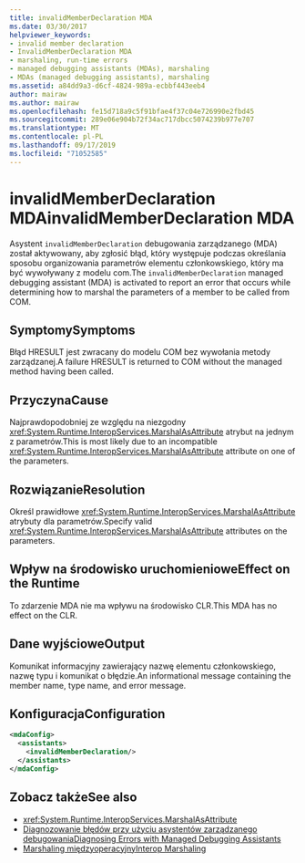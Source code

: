 ```yaml
---
title: invalidMemberDeclaration MDA
ms.date: 03/30/2017
helpviewer_keywords:
- invalid member declaration
- InvalidMemberDeclaration MDA
- marshaling, run-time errors
- managed debugging assistants (MDAs), marshaling
- MDAs (managed debugging assistants), marshaling
ms.assetid: a84dd9a3-d6cf-4824-989a-ecbbf443eeb4
author: mairaw
ms.author: mairaw
ms.openlocfilehash: fe15d718a9c5f91bfae4f37c04e726990e2fbd45
ms.sourcegitcommit: 289e06e904b72f34ac717dbcc5074239b977e707
ms.translationtype: MT
ms.contentlocale: pl-PL
ms.lasthandoff: 09/17/2019
ms.locfileid: "71052585"
---
```

# <a name="invalidmemberdeclaration-mda"></a><span data-ttu-id="37370-102">invalidMemberDeclaration MDA</span><span class="sxs-lookup"><span data-stu-id="37370-102">invalidMemberDeclaration MDA</span></span>
<span data-ttu-id="37370-103">Asystent `invalidMemberDeclaration` debugowania zarządzanego (MDA) został aktywowany, aby zgłosić błąd, który występuje podczas określania sposobu organizowania parametrów elementu członkowskiego, który ma być wywoływany z modelu com.</span><span class="sxs-lookup"><span data-stu-id="37370-103">The `invalidMemberDeclaration` managed debugging assistant (MDA) is activated to report an error that occurs while determining how to marshal the parameters of a member to be called from COM.</span></span>  
  
## <a name="symptoms"></a><span data-ttu-id="37370-104">Symptomy</span><span class="sxs-lookup"><span data-stu-id="37370-104">Symptoms</span></span>  
 <span data-ttu-id="37370-105">Błąd HRESULT jest zwracany do modelu COM bez wywołania metody zarządzanej.</span><span class="sxs-lookup"><span data-stu-id="37370-105">A failure HRESULT is returned to COM without the managed method having been called.</span></span>  
  
## <a name="cause"></a><span data-ttu-id="37370-106">Przyczyna</span><span class="sxs-lookup"><span data-stu-id="37370-106">Cause</span></span>  
 <span data-ttu-id="37370-107">Najprawdopodobniej ze względu na niezgodny <xref:System.Runtime.InteropServices.MarshalAsAttribute> atrybut na jednym z parametrów.</span><span class="sxs-lookup"><span data-stu-id="37370-107">This is most likely due to an incompatible <xref:System.Runtime.InteropServices.MarshalAsAttribute> attribute on one of the parameters.</span></span>  
  
## <a name="resolution"></a><span data-ttu-id="37370-108">Rozwiązanie</span><span class="sxs-lookup"><span data-stu-id="37370-108">Resolution</span></span>  
 <span data-ttu-id="37370-109">Określ prawidłowe <xref:System.Runtime.InteropServices.MarshalAsAttribute> atrybuty dla parametrów.</span><span class="sxs-lookup"><span data-stu-id="37370-109">Specify valid <xref:System.Runtime.InteropServices.MarshalAsAttribute> attributes on the parameters.</span></span>  
  
## <a name="effect-on-the-runtime"></a><span data-ttu-id="37370-110">Wpływ na środowisko uruchomieniowe</span><span class="sxs-lookup"><span data-stu-id="37370-110">Effect on the Runtime</span></span>  
 <span data-ttu-id="37370-111">To zdarzenie MDA nie ma wpływu na środowisko CLR.</span><span class="sxs-lookup"><span data-stu-id="37370-111">This MDA has no effect on the CLR.</span></span>  
  
## <a name="output"></a><span data-ttu-id="37370-112">Dane wyjściowe</span><span class="sxs-lookup"><span data-stu-id="37370-112">Output</span></span>  
 <span data-ttu-id="37370-113">Komunikat informacyjny zawierający nazwę elementu członkowskiego, nazwę typu i komunikat o błędzie.</span><span class="sxs-lookup"><span data-stu-id="37370-113">An informational message containing the member name, type name, and error message.</span></span>  
  
## <a name="configuration"></a><span data-ttu-id="37370-114">Konfiguracja</span><span class="sxs-lookup"><span data-stu-id="37370-114">Configuration</span></span>  
  
```xml  
<mdaConfig>  
  <assistants>  
    <invalidMemberDeclaration/>  
  </assistants>  
</mdaConfig>  
```  
  
## <a name="see-also"></a><span data-ttu-id="37370-115">Zobacz także</span><span class="sxs-lookup"><span data-stu-id="37370-115">See also</span></span>

- <xref:System.Runtime.InteropServices.MarshalAsAttribute>
- [<span data-ttu-id="37370-116">Diagnozowanie błędów przy użyciu asystentów zarządzanego debugowania</span><span class="sxs-lookup"><span data-stu-id="37370-116">Diagnosing Errors with Managed Debugging Assistants</span></span>](diagnosing-errors-with-managed-debugging-assistants.md)
- [<span data-ttu-id="37370-117">Marshaling międzyoperacyjny</span><span class="sxs-lookup"><span data-stu-id="37370-117">Interop Marshaling</span></span>](../interop/interop-marshaling.md)
